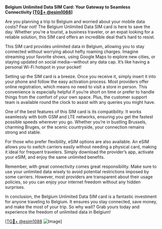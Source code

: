 **Belgium Unlimited Data SIM Card: Your Gateway to Seamless Connectivity [[TG💪+ @esim1088](https://t.me/s/esim1088)]**

Are you planning a trip to Belgium and worried about your mobile data costs? Fear not! The Belgium Unlimited Data SIM card is here to save the day. Whether you're a tourist, a business traveler, or an expat looking for a reliable solution, this SIM card offers an incredible deal that’s hard to resist.

This SIM card provides unlimited data in Belgium, allowing you to stay connected without worrying about hefty roaming charges. Imagine streaming your favorite shows, using Google Maps to explore new cities, or staying updated on social media—without any data cap. It’s like having a personal Wi-Fi hotspot in your pocket!

Setting up the SIM card is a breeze. Once you receive it, simply insert it into your phone and follow the easy activation process. Most providers offer online registration, which means no need to visit a store in person. This convenience is especially helpful if you’re short on time or prefer to handle things from the comfort of your own space. Plus, the customer support team is available round the clock to assist with any queries you might have.

One of the best features of this SIM card is its compatibility. It works seamlessly with both GSM and LTE networks, ensuring you get the fastest possible speeds wherever you go. Whether you’re in bustling Brussels, charming Bruges, or the scenic countryside, your connection remains strong and stable.

For those who prefer flexibility, eSIM options are also available. An eSIM allows you to switch carriers easily without needing a physical card, making it ideal for frequent travelers. Simply download the provider’s app, activate your eSIM, and enjoy the same unlimited benefits.

Remember, with great connectivity comes great responsibility. Make sure to use your unlimited data wisely to avoid potential restrictions imposed by some carriers. However, most providers are transparent about their usage policies, so you can enjoy your internet freedom without any hidden surprises.

In conclusion, the Belgium Unlimited Data SIM card is a fantastic investment for anyone traveling to Belgium. It ensures you stay connected, save money, and make the most of your trip. So why wait? Grab yours today and experience the freedom of unlimited data in Belgium! 

[[TG💪+ @esim1088](https://t.me/s/esim1088) ![Image](https://i.postimg.cc/Y0z9fWf4/image.png)]